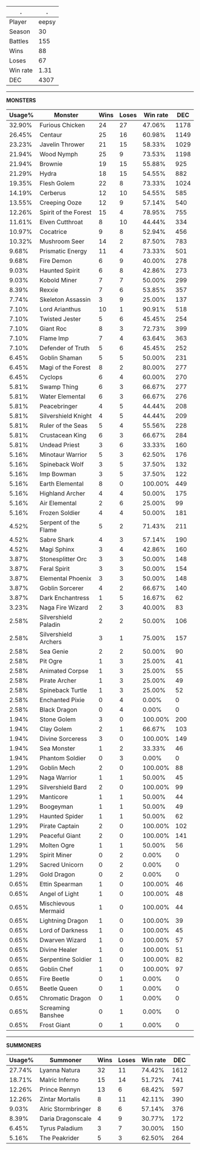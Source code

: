 .|.
|-|-
Player|eepsy
Season|30
Battles|155
Wins|88
Loses|67
Win rate|1.31
DEC|4307

---
**MONSTERS**

Usage%|Monster|Wins|Loses|Win rate|DEC|
-|-|-|-|-|-|
32.90%|Furious Chicken|24|27|47.06%|1178|
26.45%|Centaur|25|16|60.98%|1149|
23.23%|Javelin Thrower|21|15|58.33%|1029|
21.94%|Wood Nymph|25|9|73.53%|1198|
21.94%|Brownie|19|15|55.88%|925|
21.29%|Hydra|18|15|54.55%|882|
19.35%|Flesh Golem|22|8|73.33%|1024|
14.19%|Cerberus|12|10|54.55%|585|
13.55%|Creeping Ooze|12|9|57.14%|540|
12.26%|Spirit of the Forest|15|4|78.95%|755|
11.61%|Elven Cutthroat|8|10|44.44%|334|
10.97%|Cocatrice|9|8|52.94%|456|
10.32%|Mushroom Seer|14|2|87.50%|783|
9.68%|Prismatic Energy|11|4|73.33%|501|
9.68%|Fire Demon|6|9|40.00%|278|
9.03%|Haunted Spirit|6|8|42.86%|273|
9.03%|Kobold Miner|7|7|50.00%|299|
8.39%|Rexxie|7|6|53.85%|357|
7.74%|Skeleton Assassin|3|9|25.00%|137|
7.10%|Lord Arianthus|10|1|90.91%|518|
7.10%|Twisted Jester|5|6|45.45%|254|
7.10%|Giant Roc|8|3|72.73%|399|
7.10%|Flame Imp|7|4|63.64%|363|
7.10%|Defender of Truth|5|6|45.45%|252|
6.45%|Goblin Shaman|5|5|50.00%|231|
6.45%|Magi of the Forest|8|2|80.00%|277|
6.45%|Cyclops|6|4|60.00%|270|
5.81%|Swamp Thing|6|3|66.67%|277|
5.81%|Water Elemental|6|3|66.67%|276|
5.81%|Peacebringer|4|5|44.44%|208|
5.81%|Silvershield Knight|4|5|44.44%|209|
5.81%|Ruler of the Seas|5|4|55.56%|228|
5.81%|Crustacean King|6|3|66.67%|284|
5.81%|Undead Priest|3|6|33.33%|160|
5.16%|Minotaur Warrior|5|3|62.50%|176|
5.16%|Spineback Wolf|3|5|37.50%|132|
5.16%|Imp Bowman|3|5|37.50%|122|
5.16%|Earth Elemental|8|0|100.00%|449|
5.16%|Highland Archer|4|4|50.00%|175|
5.16%|Air Elemental|2|6|25.00%|99|
5.16%|Frozen Soldier|4|4|50.00%|181|
4.52%|Serpent of the Flame|5|2|71.43%|211|
4.52%|Sabre Shark|4|3|57.14%|190|
4.52%|Magi Sphinx|3|4|42.86%|160|
3.87%|Stonesplitter Orc|3|3|50.00%|148|
3.87%|Feral Spirit|3|3|50.00%|154|
3.87%|Elemental Phoenix|3|3|50.00%|148|
3.87%|Goblin Sorcerer|4|2|66.67%|140|
3.87%|Dark Enchantress|1|5|16.67%|62|
3.23%|Naga Fire Wizard|2|3|40.00%|83|
2.58%|Silvershield Paladin|2|2|50.00%|106|
2.58%|Silvershield Archers|3|1|75.00%|157|
2.58%|Sea Genie|2|2|50.00%|90|
2.58%|Pit Ogre|1|3|25.00%|41|
2.58%|Animated Corpse|1|3|25.00%|55|
2.58%|Pirate Archer|1|3|25.00%|49|
2.58%|Spineback Turtle|1|3|25.00%|52|
2.58%|Enchanted Pixie|0|4|0.00%|0|
2.58%|Black Dragon|0|4|0.00%|0|
1.94%|Stone Golem|3|0|100.00%|200|
1.94%|Clay Golem|2|1|66.67%|103|
1.94%|Divine Sorceress|3|0|100.00%|149|
1.94%|Sea Monster|1|2|33.33%|46|
1.94%|Phantom Soldier|0|3|0.00%|0|
1.29%|Goblin Mech|2|0|100.00%|88|
1.29%|Naga Warrior|1|1|50.00%|45|
1.29%|Silvershield Bard|2|0|100.00%|99|
1.29%|Manticore|1|1|50.00%|44|
1.29%|Boogeyman|1|1|50.00%|49|
1.29%|Haunted Spider|1|1|50.00%|62|
1.29%|Pirate Captain|2|0|100.00%|102|
1.29%|Peaceful Giant|2|0|100.00%|141|
1.29%|Molten Ogre|1|1|50.00%|56|
1.29%|Spirit Miner|0|2|0.00%|0|
1.29%|Sacred Unicorn|0|2|0.00%|0|
1.29%|Gold Dragon|0|2|0.00%|0|
0.65%|Ettin Spearman|1|0|100.00%|46|
0.65%|Angel of Light|1|0|100.00%|48|
0.65%|Mischievous Mermaid|1|0|100.00%|44|
0.65%|Lightning Dragon|1|0|100.00%|39|
0.65%|Lord of Darkness|1|0|100.00%|45|
0.65%|Dwarven Wizard|1|0|100.00%|57|
0.65%|Divine Healer|1|0|100.00%|51|
0.65%|Serpentine Soldier|1|0|100.00%|82|
0.65%|Goblin Chef|1|0|100.00%|97|
0.65%|Fire Beetle|0|1|0.00%|0|
0.65%|Beetle Queen|0|1|0.00%|0|
0.65%|Chromatic Dragon|0|1|0.00%|0|
0.65%|Screaming Banshee|0|1|0.00%|0|
0.65%|Frost Giant|0|1|0.00%|0|

---
**SUMMONERS**

Usage%|Summoner|Wins|Loses|Win rate|DEC|
-|-|-|-|-|-|
27.74%|Lyanna Natura|32|11|74.42%|1612|
18.71%|Malric Inferno|15|14|51.72%|741|
12.26%|Prince Rennyn|13|6|68.42%|597|
12.26%|Zintar Mortalis|8|11|42.11%|390|
9.03%|Alric Stormbringer|8|6|57.14%|376|
8.39%|Daria Dragonscale|4|9|30.77%|172|
6.45%|Tyrus Paladium|3|7|30.00%|150|
5.16%|The Peakrider|5|3|62.50%|264|
